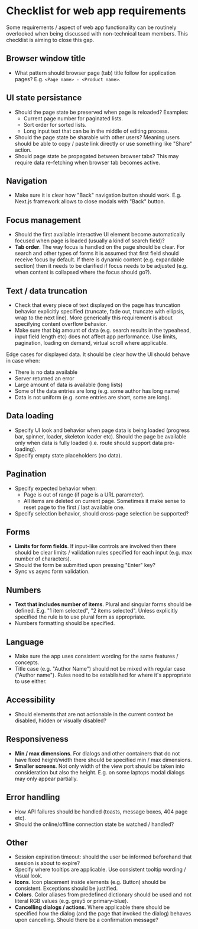 # Checklist for web app requirements

Some requirements / aspect of web app functionality can be routinely overlooked when being discussed with non-technical team members. This checklist is aiming to close this gap.

## Browser window title
- What pattern should browser page (tab) title follow for application pages? E.g. `<Page name> - <Product name>`.

## UI state persistance
- Should the page state be preserved when page is reloaded? Examples:  
  - Current page number for paginated lists.
  - Sort order for sorted lists.
  - Long input text that can be in the middle of editing process.
- Should the page state be sharable with other users? Meaning users should be able to copy / paste link directly or use something like "Share" action.  
- Should page state be propagated between browser tabs? This may require data re-fetching when browser tab becomes active.

## Navigation
- Make sure it is clear how "Back" navigation button should work. E.g. Next.js framework allows to close modals with "Back" button.

## Focus management
- Should the first available interactive UI element become automatically focused when page is loaded (usually a kind of search field)? 
- **Tab order**. The way focus is handled on the page should be clear. For search and other types of forms it is assumed that first field should receive focus by default. If there is dynamic content (e.g. expandable section) then it needs to be clarified if focus needs to be adjusted (e.g. when content is collapsed where the focus should go?).

## Text / data truncation
- Check that every piece of text displayed on the page has truncation behavior explicitly specified (truncate, fade out, truncate with ellipsis, wrap to the next line). More generically this requirement is about specifying content overflow behavior.
- Make sure that big amount of data (e.g. search results in the typeahead, input field length etc) does not affect app performance. Use limits, pagination, loading on demand, virtual scroll where applicable.

Edge cases for displayed data. It should be clear how the UI should behave in case when:
- There is no data available
- Server returned an error
- Large amount of data is available (long lists)
- Some of the data entries are long (e.g. some author has long name)
- Data is not uniform (e.g. some entries are short, some are long).

## Data loading
- Specify UI look and behavior when page data is being loaded (progress bar, spinner, loader, skeleton loader etc). Should the page be available only when data is fully loaded (i.e. route should support data pre-loading).
- Specify empty state placeholders (no data).

## Pagination
- Specify expected behavior when:  
  - Page is out of range (if page is a URL parameter).
  - All items are deleted on current page. Sometimes it make sense to reset page to the first / last available one.
- Specify selection behavior, should cross-page selection be supported? 

## Forms
- **Limits for form fields**. If input-like controls are involved then there should be clear limits / validation rules specified for each input (e.g. max number of
characters).
- Should the form be submitted upon pressing "Enter" key?
- Sync vs async form validation.

## Numbers
- **Text that includes number of items**. Plural and singular forms should be defined. E.g. "1 item selected", "2 items selected". Unless explicitly specified the rule is to use plural form as appropriate.
- Numbers formatting should be specified.

## Language
- Make sure the app uses consistent wording for the same features / concepts.
- Title case (e.g. "Author Name") should not be mixed with regular case ("Author name"). Rules need to be established for where it's appropriate to use either.

## Accessibility
- Should elements that are not actionable in the current context be disabled, hidden or visually disabled?

## Responsiveness
- **Min / max dimensions**. For dialogs and other containers that do not have fixed height/width there should be specified min / max dimensions.
- **Smaller screens**. Not only width of the view port should be taken into consideration but also the height. E.g. on some laptops modal dialogs may only appear
partially.

## Error handling
- How API failures should be handled (toasts, message boxes, 404 page etc).
- Should the online/offline connection state be watched / handled? 

## Other
- Session expiration timeout: should the user be informed beforehand that session is about to expire?
- Specify where tooltips are applicable. Use consistent tooltip wording / visual look.
- **Icons**. Icon placement inside elements (e.g. Button) should be consistent. Exceptions should be justified.
- **Colors**. Color aliases from predefined dictionary should be used and not literal RGB values (e.g. grey5 or primary-blue).
- **Cancelling dialogs / actions**. Where applicable there should be specified how the dialog (and the page that invoked the dialog) behaves upon cancelling. Should there be a confirmation message?
